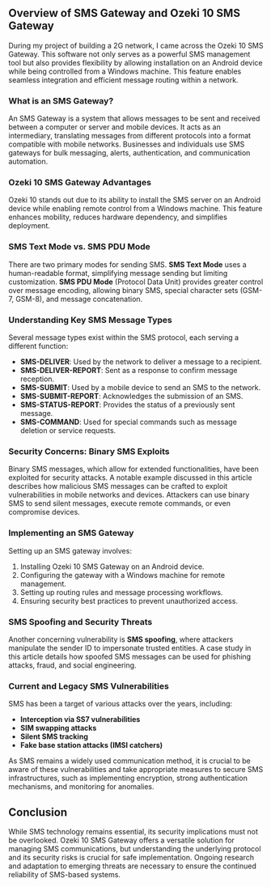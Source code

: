 ## Overview of SMS Gateway and Ozeki 10 SMS Gateway

During my project of building a 2G network, I came across the Ozeki 10 SMS Gateway. This software not only serves as a powerful SMS management tool but also provides flexibility by allowing installation on an Android device while being controlled from a Windows machine. This feature enables seamless integration and efficient message routing within a network.

### What is an SMS Gateway?

An SMS Gateway is a system that allows messages to be sent and received between a computer or server and mobile devices. It acts as an intermediary, translating messages from different protocols into a format compatible with mobile networks. Businesses and individuals use SMS gateways for bulk messaging, alerts, authentication, and communication automation.

### Ozeki 10 SMS Gateway Advantages

Ozeki 10 stands out due to its ability to install the SMS server on an Android device while enabling remote control from a Windows machine. This feature enhances mobility, reduces hardware dependency, and simplifies deployment.

### SMS Text Mode vs. SMS PDU Mode

There are two primary modes for sending SMS. **SMS Text Mode** uses a human-readable format, simplifying message sending but limiting customization. **SMS PDU Mode** (Protocol Data Unit) provides greater control over message encoding, allowing binary SMS, special character sets (GSM-7, GSM-8), and message concatenation.

### Understanding Key SMS Message Types

Several message types exist within the SMS protocol, each serving a different function:

- **SMS-DELIVER**: Used by the network to deliver a message to a recipient.  
- **SMS-DELIVER-REPORT**: Sent as a response to confirm message reception.  
- **SMS-SUBMIT**: Used by a mobile device to send an SMS to the network.  
- **SMS-SUBMIT-REPORT**: Acknowledges the submission of an SMS.  
- **SMS-STATUS-REPORT**: Provides the status of a previously sent message.  
- **SMS-COMMAND**: Used for special commands such as message deletion or service requests.  

### Security Concerns: Binary SMS Exploits

Binary SMS messages, which allow for extended functionalities, have been exploited for security attacks. A notable example discussed in this article describes how malicious SMS messages can be crafted to exploit vulnerabilities in mobile networks and devices. Attackers can use binary SMS to send silent messages, execute remote commands, or even compromise devices.

### Implementing an SMS Gateway

Setting up an SMS gateway involves:

1. Installing Ozeki 10 SMS Gateway on an Android device.  
2. Configuring the gateway with a Windows machine for remote management.  
3. Setting up routing rules and message processing workflows.  
4. Ensuring security best practices to prevent unauthorized access.  

### SMS Spoofing and Security Threats

Another concerning vulnerability is **SMS spoofing**, where attackers manipulate the sender ID to impersonate trusted entities. A case study in this article details how spoofed SMS messages can be used for phishing attacks, fraud, and social engineering.

### Current and Legacy SMS Vulnerabilities

SMS has been a target of various attacks over the years, including:

- **Interception via SS7 vulnerabilities**  
- **SIM swapping attacks**  
- **Silent SMS tracking**  
- **Fake base station attacks (IMSI catchers)**  

As SMS remains a widely used communication method, it is crucial to be aware of these vulnerabilities and take appropriate measures to secure SMS infrastructures, such as implementing encryption, strong authentication mechanisms, and monitoring for anomalies.

## Conclusion

While SMS technology remains essential, its security implications must not be overlooked. Ozeki 10 SMS Gateway offers a versatile solution for managing SMS communications, but understanding the underlying protocol and its security risks is crucial for safe implementation. Ongoing research and adaptation to emerging threats are necessary to ensure the continued reliability of SMS-based systems.  

